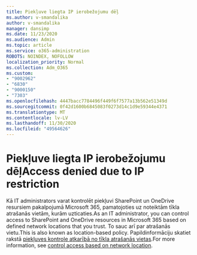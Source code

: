 ```yaml
---
title: Piekļuve liegta IP ierobežojumu dēļ
ms.author: v-smandalika
author: v-smandalika
manager: dansimp
ms.date: 11/23/2020
ms.audience: Admin
ms.topic: article
ms.service: o365-administration
ROBOTS: NOINDEX, NOFOLLOW
localization_priority: Normal
ms.collection: Adm_O365
ms.custom:
- "9002962"
- "6830"
- "9000150"
- "7303"
ms.openlocfilehash: 4447bacc7784496f449f6f7577a13b562e51349d
ms.sourcegitcommit: 0f42d1600b6845083f0273d14c1d9e59344e4371
ms.translationtype: MT
ms.contentlocale: lv-LV
ms.lasthandoff: 11/30/2020
ms.locfileid: "49564626"
---
```

# <a name="access-denied-due-to-ip-restriction"></a><span data-ttu-id="b8a5e-102">Piekļuve liegta IP ierobežojumu dēļ</span><span class="sxs-lookup"><span data-stu-id="b8a5e-102">Access denied due to IP restriction</span></span>

<span data-ttu-id="b8a5e-103">Kā IT administrators varat kontrolēt piekļuvi SharePoint un OneDrive resursiem pakalpojumā Microsoft 365, pamatojoties uz noteiktām tīkla atrašanās vietām, kurām uzticaties.</span><span class="sxs-lookup"><span data-stu-id="b8a5e-103">As an IT administrator, you can control access to SharePoint and OneDrive resources in Microsoft 365 based on defined network locations that you trust.</span></span> <span data-ttu-id="b8a5e-104">To sauc arī par atrašanās vietu.</span><span class="sxs-lookup"><span data-stu-id="b8a5e-104">This is also known as location-based policy.</span></span> <span data-ttu-id="b8a5e-105">Papildinformāciju skatiet rakstā [piekļuves kontrole atkarībā no tīkla atrašanās vietas](https://docs.microsoft.com/sharepoint/control-access-based-on-network-location).</span><span class="sxs-lookup"><span data-stu-id="b8a5e-105">For more information, see [control access based on network location](https://docs.microsoft.com/sharepoint/control-access-based-on-network-location).</span></span>

